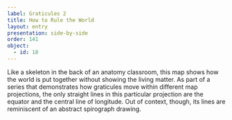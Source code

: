 ```yaml
---
label: Graticules 2
title: How to Rule the World
layout: entry
presentation: side-by-side
order: 141
object:
  - id: 18
---
```

Like a skeleton in the back of an anatomy classroom, this map shows how the world is put together without showing the living matter. As part of a series that demonstrates how graticules move within different map projections, the only straight lines in this particular projection are the equator and the central line of longitude. Out of context, though, its lines are reminiscent of an abstract spirograph drawing. 